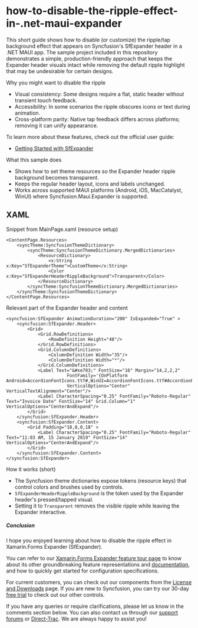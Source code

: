 # how-to-disable-the-ripple-effect-in-.net-maui-expander

This short guide shows how to disable (or customize) the ripple/tap background effect that appears on Syncfusion's SfExpander header in a .NET MAUI app. The sample project included in this repository demonstrates a simple, production-friendly approach that keeps the Expander header visuals intact while removing the default ripple highlight that may be undesirable for certain designs.

Why you might want to disable the ripple
- Visual consistency: Some designs require a flat, static header without transient touch feedback.
- Accessibility: In some scenarios the ripple obscures icons or text during animation.
- Cross-platform parity: Native tap feedback differs across platforms; removing it can unify appearance.

To learn more about these features, check out the official user guide:
- [Getting Started with SfExpander](https://help.syncfusion.com/xamarin/expander/getting-started)

What this sample does
- Shows how to set theme resources so the Expander header ripple background becomes transparent.
- Keeps the regular header layout, icons and labels unchanged.
- Works across supported MAUI platforms (Android, iOS, MacCatalyst, WinUI) where Syncfusion.Maui.Expander is supported.

## XAML

Snippet from MainPage.xaml (resource setup)

```
<ContentPage.Resources>
	<syncTheme:SyncfusionThemeDictionary>
		<syncTheme:SyncfusionThemeDictionary.MergedDictionaries>
			<ResourceDictionary>
				<x:String x:Key="SfExpanderTheme">CustomTheme</x:String>
				<Color x:Key="SfExpanderHeaderRippleBackground">Transparent</Color>
			</ResourceDictionary>
		</syncTheme:SyncfusionThemeDictionary.MergedDictionaries>
	</syncTheme:SyncfusionThemeDictionary>
</ContentPage.Resources>
```

Relevant part of the Expander header and content

```
<syncfusion:SfExpander AnimationDuration="200" IsExpanded="True" >
	<syncfusion:SfExpander.Header>
		<Grid>
			<Grid.RowDefinitions>
				<RowDefinition Height="48"/>
			</Grid.RowDefinitions>
			<Grid.ColumnDefinitions>
				<ColumnDefinition Width="35"/>
				<ColumnDefinition Width="*"/>
			</Grid.ColumnDefinitions>
			<Label Text="&#xe703;" FontSize="16" Margin="14,2,2,2"
					   FontFamily='{OnPlatform Android=AccordionFontIcons.ttf#,WinUI=AccordionFontIcons.ttf#AccordionFontIcons,MacCatalyst=AccordionFontIcons,iOS=AccordionFontIcons}'
					   VerticalOptions="Center" VerticalTextAlignment="Center"/>
			<Label CharacterSpacing="0.25" FontFamily="Roboto-Regular"  Text="Invoice Date" FontSize="14" Grid.Column="1" VerticalOptions="CenterAndExpand"/>
		</Grid>
	</syncfusion:SfExpander.Header>
	<syncfusion:SfExpander.Content>
		<Grid Padding="18,8,0,18" >
			<Label CharacterSpacing="0.25" FontFamily="Roboto-Regular"  Text="11:03 AM, 15 January 2019" FontSize="14" VerticalOptions="CenterAndExpand"/>
		</Grid>
	</syncfusion:SfExpander.Content>
</syncfusion:SfExpander>
```

How it works (short)
- The Syncfusion theme dictionaries expose tokens (resource keys) that control colors and brushes used by controls.
- `SfExpanderHeaderRippleBackground` is the token used by the Expander header's pressed/tapped visual.
- Setting it to `Transparent` removes the visible ripple while leaving the Expander interactive.

##### Conclusion
 
I hope you enjoyed learning about how to disable the ripple effect in Xamarin.Forms Expander (SfExpander).
 
You can refer to our [Xamarin.Forms Expander feature tour page](https://www.syncfusion.com/xamarin-ui-controls/xamarin-expander) to know about its other groundbreaking feature representations and [documentation](https://help.syncfusion.com/xamarin/expander/getting-started), and how to quickly get started for configuration specifications.

For current customers, you can check out our components from the [License and Downloads](https://www.syncfusion.com/sales/ui-component-suite) page. If you are new to Syncfusion, you can try our 30-day [free trial](https://www.syncfusion.com/downloads) to check out our other controls.

If you have any queries or require clarifications, please let us know in the comments section below. You can also contact us through our [support forums](https://www.syncfusion.com/forums/) or [Direct-Trac](https://support.syncfusion.com/create). We are always happy to assist you!